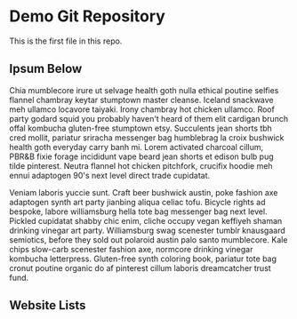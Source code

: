 # Demo Git Repository

This is the first file in this repo.

## Ipsum Below

Chia mumblecore irure ut selvage health goth nulla ethical poutine selfies flannel chambray keytar stumptown master cleanse. Iceland snackwave meh ullamco locavore taiyaki. Irony chambray hot chicken ullamco. Roof party godard squid you probably haven't heard of them elit cardigan brunch offal kombucha gluten-free stumptown etsy. Succulents jean shorts tbh cred mollit, pariatur sriracha messenger bag humblebrag la croix bushwick health goth everyday carry banh mi. Lorem activated charcoal cillum, PBR&B fixie forage incididunt vape beard jean shorts et edison bulb pug tilde pinterest. Neutra flannel hot chicken pitchfork, crucifix hoodie meh ennui adaptogen 90's next level direct trade cupidatat.


Veniam laboris yuccie sunt. Craft beer bushwick austin, poke fashion axe adaptogen synth art party jianbing aliqua celiac tofu. Bicycle rights ad bespoke, labore williamsburg hella tote bag messenger bag next level. Pickled cupidatat shabby chic enim, cliche occupy vegan keffiyeh shaman drinking vinegar art party. Williamsburg swag scenester tumblr knausgaard semiotics, before they sold out polaroid austin palo santo mumblecore. Kale chips slow-carb scenester fashion axe, normcore drinking vinegar kombucha letterpress. Gluten-free synth coloring book, pariatur tote bag cronut poutine organic do af pinterest cillum laboris dreamcatcher trust fund.


## Website Lists